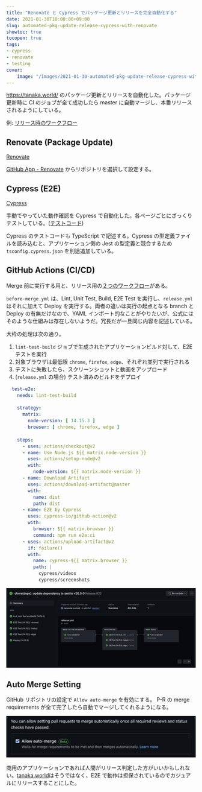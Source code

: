 ```yaml
---
title: "Renovate と Cypress でパッケージ更新とリリースを完全自動化する"
date: 2021-01-30T10:00:00+09:00
slug: automated-pkg-update-release-cypress-with-renovate
showtoc: true
tocopen: true
tags:
- cypress
- renovate
- testing
cover:
    image: "/images/2021-01-30-automated-pkg-update-release-cypress-with-renovate/a-workflow-for-release.png"
---
```


https://tanaka.world/ のパッケージ更新とリリースを自動化した。パッケージ更新時に CI のジョブが全て成功したら master に自動マージし、本番リリースされるようにしている。

例: [リリース時のワークフロー](https://github.com/tanakaworld/tanaka.world/actions/runs/521300728)

## Renovate (Package Update)

[Renovate](https://github.com/renovatebot/renovate)

[GitHub App - Renovate](https://github.com/apps/renovate) からリポジトリを選択して設定する。


## Cypress (E2E)

[Cypress](https://www.cypress.io/)

手動でやっていた動作確認を Cypress で自動化した。各ページごとにざっくりテストしている。([テストコード](https://github.com/tanakaworld/tanaka.world/tree/e9315cff502901728e2b5dbd388adf2919f4e40d/cypress/integration))

Cypress のテストコードも TypeScript で記述する。Cypress の型定義ファイルを読み込むと、アプリケーション側の Jest の型定義と競合するため `tsconfig.cypress.json` を別途追加している。

## GitHub Actions (CI/CD)

Merge 前に実行する用と、リリース用の[２つのワークフロー](https://github.com/tanakaworld/tanaka.world/tree/e9315cff502901728e2b5dbd388adf2919f4e40d/.github/workflows)がある。

`before-merge.yml` は、Lint, Unit Test, Build, E2E Test を実行し、`release.yml` はそれに加えて Deploy を実行する。両者の違いは実行の起点となる branch と Deploy の有無だけなので、YAML インポート的なことがやりたいが、公式にはそのような仕組みは存在しないようだ。冗長だが一旦同じ内容を記述している。

大枠の処理は次の通り。

1. `lint-test-build` ジョブで生成されたアプリケーションビルド対して、E2E テストを実行
1. 対象ブラウザは最低限 `chrome`, `firefox`, `edge`、それぞれ並列で実行される
1. テストに失敗したら、スクリーンショットと動画をアップロード
1. (`release.yml` の場合) テスト済みのビルドをデプロイ

```yaml
  test-e2e:
    needs: lint-test-build

    strategy:
      matrix:
        node-version: [ 14.15.3 ]
        browser: [ chrome, firefox, edge ]

    steps:
      - uses: actions/checkout@v2
      - name: Use Node.js ${{ matrix.node-version }}
        uses: actions/setup-node@v2
        with:
          node-version: ${{ matrix.node-version }}
      - name: Download Artifact
        uses: actions/download-artifact@master
        with:
          name: dist
          path: dist
      - name: E2E by Cypress
        uses: cypress-io/github-action@v2
        with:
          browser: ${{ matrix.browser }}
          command: npm run e2e:ci
      - uses: actions/upload-artifact@v2
        if: failure()
        with:
          name: cypress-${{ matrix.browser }}
          path: |
            cypress/videos
            cypress/screenshots
```

![a-workflow-for-release.png](/images/2021-01-30-automated-pkg-update-release-cypress-with-renovate/a-workflow-for-release.png)

## Auto Merge Setting

GitHub リポジトリの設定で `Allow auto-merge` を有効にする。 P-R の merge requirements が全て完了したら自動でマージしてくれるようになる。

![github-repo-allow-auto-merge.png](/images/2021-01-30-automated-pkg-update-release-cypress-with-renovate/github-repo-allow-auto-merge.png)

商用のアプリケーションであれば人間がリリース判定した方がいいかもしれない。[tanaka.world](https://tanaka.world/)はそうではなく、E2E で動作は担保されているのでカジュアルにリリースすることにした。


